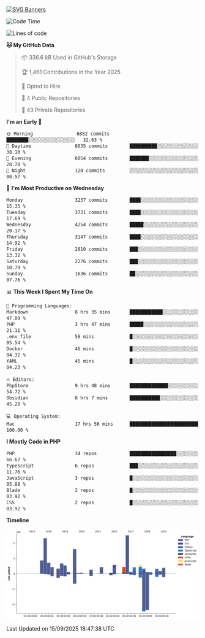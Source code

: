 [![SVG Banners](https://svg-banners.vercel.app/api?type=glitch&text1=Gere_Lajos%F0%9F%92%BB&width=800&height=400)](https://github.com/Akshay090/svg-banners)

<!--START_SECTION:waka-->
![Code Time](http://img.shields.io/badge/Code%20Time-2%2C842%20hrs%2039%20mins-blue)

![Lines of code](https://img.shields.io/badge/From%20Hello%20World%20I%27ve%20Written-14.4%20million%20lines%20of%20code-blue)

**🐱 My GitHub Data** 

> 📦 336.6 kB Used in GitHub's Storage 
 > 
> 🏆 1,461 Contributions in the Year 2025
 > 
> 💼 Opted to Hire
 > 
> 📜 4 Public Repositories 
 > 
> 🔑 43 Private Repositories 
 > 
**I'm an Early 🐤** 

```text
🌞 Morning                6882 commits        ████████░░░░░░░░░░░░░░░░░   32.63 % 
🌆 Daytime                8035 commits        ██████████░░░░░░░░░░░░░░░   38.10 % 
🌃 Evening                6054 commits        ███████░░░░░░░░░░░░░░░░░░   28.70 % 
🌙 Night                  120 commits         ░░░░░░░░░░░░░░░░░░░░░░░░░   00.57 % 
```
📅 **I'm Most Productive on Wednesday** 

```text
Monday                   3237 commits        ████░░░░░░░░░░░░░░░░░░░░░   15.35 % 
Tuesday                  3731 commits        ████░░░░░░░░░░░░░░░░░░░░░   17.69 % 
Wednesday                4254 commits        █████░░░░░░░░░░░░░░░░░░░░   20.17 % 
Thursday                 3147 commits        ████░░░░░░░░░░░░░░░░░░░░░   14.92 % 
Friday                   2810 commits        ███░░░░░░░░░░░░░░░░░░░░░░   13.32 % 
Saturday                 2276 commits        ███░░░░░░░░░░░░░░░░░░░░░░   10.79 % 
Sunday                   1636 commits        ██░░░░░░░░░░░░░░░░░░░░░░░   07.76 % 
```


📊 **This Week I Spent My Time On** 

```text
💬 Programming Languages: 
Markdown                 8 hrs 35 mins       ████████████░░░░░░░░░░░░░   47.89 % 
PHP                      3 hrs 47 mins       █████░░░░░░░░░░░░░░░░░░░░   21.11 % 
.env file                59 mins             █░░░░░░░░░░░░░░░░░░░░░░░░   05.54 % 
Docker                   46 mins             █░░░░░░░░░░░░░░░░░░░░░░░░   04.32 % 
YAML                     45 mins             █░░░░░░░░░░░░░░░░░░░░░░░░   04.23 % 

🔥 Editors: 
PhpStorm                 9 hrs 48 mins       ██████████████░░░░░░░░░░░   54.72 % 
Obsidian                 8 hrs 7 mins        ███████████░░░░░░░░░░░░░░   45.28 % 

💻 Operating System: 
Mac                      17 hrs 56 mins      █████████████████████████   100.00 % 
```

**I Mostly Code in PHP** 

```text
PHP                      34 repos            █████████████████░░░░░░░░   66.67 % 
TypeScript               6 repos             ███░░░░░░░░░░░░░░░░░░░░░░   11.76 % 
JavaScript               3 repos             █░░░░░░░░░░░░░░░░░░░░░░░░   05.88 % 
Blade                    2 repos             █░░░░░░░░░░░░░░░░░░░░░░░░   03.92 % 
CSS                      2 repos             █░░░░░░░░░░░░░░░░░░░░░░░░   03.92 % 
```



**Timeline**

![Lines of Code chart](https://raw.githubusercontent.com/gere-lajos/gere-lajos/main/assets/bar_graph.png)


 Last Updated on 15/09/2025 18:47:38 UTC
<!--END_SECTION:waka-->

